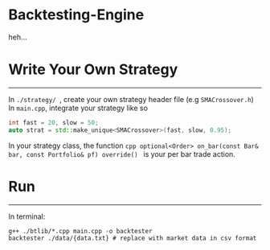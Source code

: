 # Backtesting-Engine
heh...

# Write Your Own Strategy
---
In ```./strategy/ ```, create your own strategy header file (e.g ```SMACrossover.h```)
In ```main.cpp```, integrate your strategy like so
```cpp
int fast = 20, slow = 50;
auto strat = std::make_unique<SMACrossover>(fast, slow, 0.95);
```
In your strategy class, the function ```cpp optional<Order> on_bar(const Bar& bar, const Portfolio& pf) override() ``` is your per bar trade action.

# Run
---
In terminal:
```shell
g++ ./btlib/*.cpp main.cpp -o backtester
backtester ./data/{data.txt} # replace with market data in csv format
```
